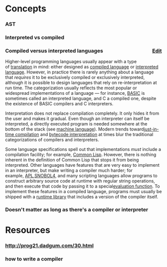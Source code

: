 # Concepts
### AST
### Interpreted vs compiled
### <span class="mw-headline" id="Compiled_versus_interpreted_languages" style="margin: 0px; padding: 0px; border: 0px; font-style: inherit; font-variant: inherit; font-weight: inherit; font-stretch: inherit; font-size: inherit; line-height: inherit; font-family: inherit; vertical-align: middle; display: table-cell; width: 643px; background: none;">Compiled versus interpreted languages</span><span style="margin: 0px; padding: 0px; border: 0px; font-style: inherit; font-variant: inherit; font-weight: inherit; font-stretch: inherit; font-size: inherit; line-height: inherit; font-family: inherit; vertical-align: middle; display: table-cell; background: none;">[Edit](https://en.m.wikipedia.org/wiki/Compilers#/editor/6 "Edit section: Compiled versus interpreted languages")</span>

Higher-level programming languages usually appear with a type of [translation](https://en.m.wikipedia.org/wiki/Translator_(computing) "Translator (computing)") in mind: either designed as [compiled language](https://en.m.wikipedia.org/wiki/Compiled_language "Compiled language") or [interpreted language](https://en.m.wikipedia.org/wiki/Interpreted_language "Interpreted language"). However, in practice there is rarely anything about a language that _requires_ it to be exclusively compiled or exclusively interpreted, although it is possible to design languages that rely on re-interpretation at run time. The categorization usually reflects the most popular or widespread implementations of a language — for instance, [BASIC](https://en.m.wikipedia.org/wiki/BASIC "BASIC") is sometimes called an interpreted language, and C a compiled one, despite the existence of BASIC compilers and C interpreters.

Interpretation does not replace compilation completely. It only hides it from the user and makes it gradual. Even though an interpreter can itself be interpreted, a directly executed program is needed somewhere at the bottom of the stack (see [machine language](https://en.m.wikipedia.org/wiki/Machine_language "Machine language")). Modern trends toward[just-in-time compilation](https://en.m.wikipedia.org/wiki/Just-in-time_compilation "Just-in-time compilation") and [bytecode interpretation](https://en.m.wikipedia.org/wiki/Bytecode "Bytecode") at times blur the traditional categorizations of compilers and interpreters.

Some language specifications spell out that implementations _must_ include a compilation facility; for example, [Common Lisp](https://en.m.wikipedia.org/wiki/Common_Lisp "Common Lisp"). However, there is nothing inherent in the definition of Common Lisp that stops it from being interpreted. Other languages have features that are very easy to implement in an interpreter, but make writing a compiler much harder; for example, [APL](https://en.m.wikipedia.org/wiki/APL_(programming_language) "APL (programming language)"),[SNOBOL4](https://en.m.wikipedia.org/wiki/SNOBOL4 "SNOBOL4"), and many scripting languages allow programs to construct arbitrary source code at runtime with regular string operations, and then execute that code by passing it to a special[evaluation function](https://en.m.wikipedia.org/wiki/Eval "Eval"). To implement these features in a compiled language, programs must usually be shipped with a [runtime library](https://en.m.wikipedia.org/wiki/Runtime_library "Runtime library") that includes a version of the compiler itself.
### Doesn't matter as long as  there's a compiler or interpreter
# Resources
### http://prog21.dadgum.com/30.html
### how to write a compiler
